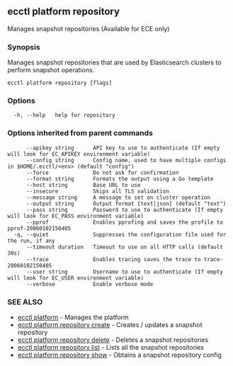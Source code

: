 ## ecctl platform repository

Manages snapshot repositories (Available for ECE only)

### Synopsis

Manages snapshot repositories that are used by Elasticsearch clusters
to perform snapshot operations.


```
ecctl platform repository [flags]
```

### Options

```
  -h, --help   help for repository
```

### Options inherited from parent commands

```
      --apikey string      API key to use to authenticate (If empty will look for EC_APIKEY environment variable)
      --config string      Config name, used to have multiple configs in $HOME/.ecctl/<env> (default "config")
      --force              Do not ask for confirmation
      --format string      Formats the output using a Go template
      --host string        Base URL to use
      --insecure           Skips all TLS validation
      --message string     A message to set on cluster operation
      --output string      Output format [text|json] (default "text")
      --pass string        Password to use to authenticate (If empty will look for EC_PASS environment variable)
      --pprof              Enables pprofing and saves the profile to pprof-20060102150405
  -q, --quiet              Suppresses the configuration file used for the run, if any
      --timeout duration   Timeout to use on all HTTP calls (default 30s)
      --trace              Enables tracing saves the trace to trace-20060102150405
      --user string        Username to use to authenticate (If empty will look for EC_USER environment variable)
      --verbose            Enable verbose mode
```

### SEE ALSO

* [ecctl platform](ecctl_platform.md)	 - Manages the platform
* [ecctl platform repository create](ecctl_platform_repository_create.md)	 - Creates / updates a snapshot repository
* [ecctl platform repository delete](ecctl_platform_repository_delete.md)	 - Deletes a snapshot repositories
* [ecctl platform repository list](ecctl_platform_repository_list.md)	 - Lists all the snapshot repositories
* [ecctl platform repository show](ecctl_platform_repository_show.md)	 - Obtains a snapshot repository config

